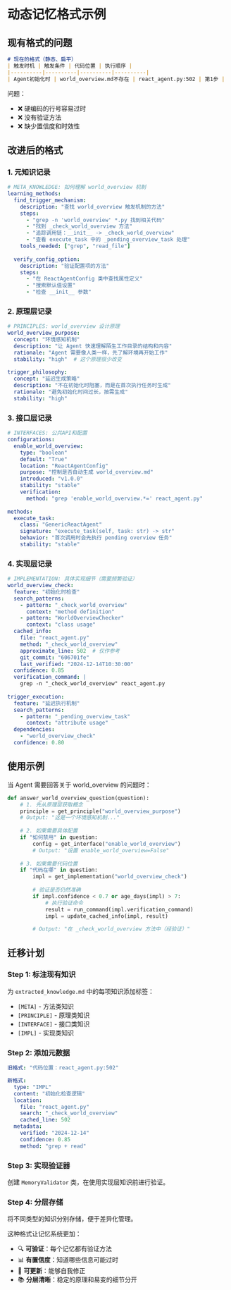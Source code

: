 # 动态记忆格式示例

## 现有格式的问题

```markdown
# 现在的格式（静态、扁平）
| 触发时机 | 触发条件 | 代码位置 | 执行顺序 |
|----------|----------|----------|----------|
| Agent初始化时 | world_overview.md不存在 | react_agent.py:502 | 第1步 |
```

问题：
- ❌ 硬编码的行号容易过时
- ❌ 没有验证方法
- ❌ 缺少置信度和时效性

## 改进后的格式

### 1. 元知识记录

```yaml
# META_KNOWLEDGE: 如何理解 world_overview 机制
learning_methods:
  find_trigger_mechanism:
    description: "查找 world_overview 触发机制的方法"
    steps:
      - "grep -n 'world_overview' *.py 找到相关代码"
      - "找到 _check_world_overview 方法"
      - "追踪调用链：__init__ -> _check_world_overview"
      - "查看 execute_task 中的 _pending_overview_task 处理"
    tools_needed: ["grep", "read_file"]
    
  verify_config_option:
    description: "验证配置项的方法"
    steps:
      - "在 ReactAgentConfig 类中查找属性定义"
      - "搜索默认值设置"
      - "检查 __init__ 参数"
```

### 2. 原理层记录

```yaml
# PRINCIPLES: world_overview 设计原理
world_overview_purpose:
  concept: "环境感知机制"
  description: "让 Agent 快速理解陌生工作目录的结构和内容"
  rationale: "Agent 需要像人类一样，先了解环境再开始工作"
  stability: "high"  # 这个原理很少改变
  
trigger_philosophy:
  concept: "延迟生成策略"
  description: "不在初始化时阻塞，而是在首次执行任务时生成"
  rationale: "避免初始化时间过长，按需生成"
  stability: "high"
```

### 3. 接口层记录

```yaml
# INTERFACES: 公共API和配置
configurations:
  enable_world_overview:
    type: "boolean"
    default: "True"
    location: "ReactAgentConfig"
    purpose: "控制是否自动生成 world_overview.md"
    introduced: "v1.0.0"
    stability: "stable"
    verification:
      method: "grep 'enable_world_overview.*=' react_agent.py"
      
methods:
  execute_task:
    class: "GenericReactAgent"
    signature: "execute_task(self, task: str) -> str"
    behavior: "首次调用时会先执行 pending overview 任务"
    stability: "stable"
```

### 4. 实现层记录

```yaml
# IMPLEMENTATION: 具体实现细节（需要频繁验证）
world_overview_check:
  feature: "初始化时检查"
  search_patterns:
    - pattern: "_check_world_overview"
      context: "method definition"
    - pattern: "WorldOverviewChecker"
      context: "class usage"
  cached_info:
    file: "react_agent.py"
    method: "_check_world_overview"
    approximate_line: 502  # 仅作参考
    git_commit: "606701fe"
    last_verified: "2024-12-14T10:30:00"
  confidence: 0.85
  verification_command: |
    grep -n "_check_world_overview" react_agent.py
    
trigger_execution:
  feature: "延迟执行机制"
  search_patterns:
    - pattern: "_pending_overview_task"
      context: "attribute usage"
  dependencies:
    - "world_overview_check"
  confidence: 0.80
```

## 使用示例

当 Agent 需要回答关于 world_overview 的问题时：

```python
def answer_world_overview_question(question):
    # 1. 先从原理层获取概念
    principle = get_principle("world_overview_purpose")
    # Output: "这是一个环境感知机制..."
    
    # 2. 如果需要具体配置
    if "如何禁用" in question:
        config = get_interface("enable_world_overview")
        # Output: "设置 enable_world_overview=False"
    
    # 3. 如果需要代码位置
    if "代码在哪" in question:
        impl = get_implementation("world_overview_check")
        
        # 验证是否仍然准确
        if impl.confidence < 0.7 or age_days(impl) > 7:
            # 执行验证命令
            result = run_command(impl.verification_command)
            impl = update_cached_info(impl, result)
        
        # Output: "在 _check_world_overview 方法中（经验证）"
```

## 迁移计划

### Step 1: 标注现有知识
为 `extracted_knowledge.md` 中的每项知识添加标签：
- `[META]` - 方法类知识
- `[PRINCIPLE]` - 原理类知识
- `[INTERFACE]` - 接口类知识
- `[IMPL]` - 实现类知识

### Step 2: 添加元数据
```yaml
旧格式: "代码位置：react_agent.py:502"

新格式:
  type: "IMPL"
  content: "初始化检查逻辑"
  location:
    file: "react_agent.py"
    search: "_check_world_overview"
    cached_line: 502
  metadata:
    verified: "2024-12-14"
    confidence: 0.85
    method: "grep + read"
```

### Step 3: 实现验证器
创建 `MemoryValidator` 类，在使用实现层知识前进行验证。

### Step 4: 分层存储
将不同类型的知识分别存储，便于差异化管理。

这种格式让记忆系统更加：
- 🔍 **可验证**：每个记忆都有验证方法
- 📊 **有置信度**：知道哪些信息可能过时
- 🔄 **可更新**：能够自我修正
- 📚 **分层清晰**：稳定的原理和易变的细节分开